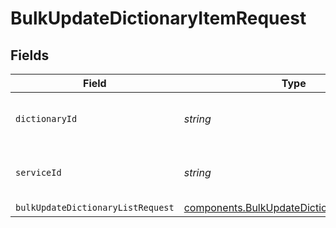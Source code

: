 # BulkUpdateDictionaryItemRequest


## Fields

| Field                                                                                                | Type                                                                                                 | Required                                                                                             | Description                                                                                          | Example                                                                                              |
| ---------------------------------------------------------------------------------------------------- | ---------------------------------------------------------------------------------------------------- | ---------------------------------------------------------------------------------------------------- | ---------------------------------------------------------------------------------------------------- | ---------------------------------------------------------------------------------------------------- |
| `dictionaryId`                                                                                       | *string*                                                                                             | :heavy_check_mark:                                                                                   | Alphanumeric string identifying a Dictionary.                                                        | 3vjTN8v1O7nOAY7aNDGOL                                                                                |
| `serviceId`                                                                                          | *string*                                                                                             | :heavy_check_mark:                                                                                   | Alphanumeric string identifying the service.                                                         | SU1Z0isxPaozGVKXdv0eY                                                                                |
| `bulkUpdateDictionaryListRequest`                                                                    | [components.BulkUpdateDictionaryListRequest](../../models/shared/bulkupdatedictionarylistrequest.md) | :heavy_minus_sign:                                                                                   | N/A                                                                                                  |                                                                                                      |